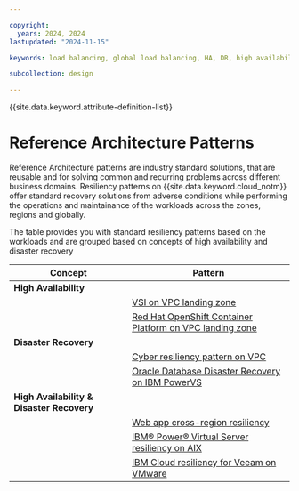 ```yaml
---

copyright:
  years: 2024, 2024
lastupdated: "2024-11-15"

keywords: load balancing, global load balancing, HA, DR, high availability, disaster recovery, HA for the platform, high availability for platform, disaster recovery plan, disaster event, zero downtime, workloads, failover, failover design, network resiliency, recovery time objective, recovery point objective

subcollection: design

---
```


{{site.data.keyword.attribute-definition-list}}

# Reference Architecture Patterns

Reference Architecture patterns are industry standard solutions, that are reusable and for solving common and recurring problems across different business domains. Resiliency patterns on {{site.data.keyword.cloud_notm}} offer standard recovery solutions from adverse conditions while performing the operations and maintainance of the workloads across the zones, regions and globally. 

The table provides you with standard resiliency patterns based on the workloads and are grouped based on concepts of high availability and disaster recovery


| Concept | Pattern |
| ------- | ------- |
| **High Availability** |  |
| | [VSI on VPC landing zone](https://cloud.ibm.com/docs/deployable-reference-architectures?topic=deployable-reference-architectures-vsi-ra) |
| | [Red Hat OpenShift Container Platform on VPC landing zone](https://cloud.ibm.com/docs/deployable-reference-architectures?topic=deployable-reference-architectures-ocp-ra) |
| **Disaster Recovery** |  |
| | [Cyber resiliency pattern on VPC](https://cloud.ibm.com/docs/pattern-cyber-resiliency-vpc?topic=pattern-cyber-resiliency-vpc-cyber-resiliency) |
| | [Oracle Database Disaster Recovery on IBM PowerVS](https://cloud.ibm.com/docs/pattern-oracle-disaster-recovery-on-powervs?topic=pattern-oracle-disaster-recovery-on-powervs-oracle-database-disaster-recovery-on-ibm-powervs-cross-region)|
| **High Availability & Disaster Recovery** |  |
| | [Web app cross-region resiliency](https://cloud.ibm.com/docs/pattern-vpc-vsi-cross-region-resiliency?topic=pattern-vpc-vsi-cross-region-resiliency-web-app-cross-region) |
| | [IBM® Power® Virtual Server resiliency on AIX](https://cloud.ibm.com/docs/pattern-pvs-aix-resiliency?topic=pattern-pvs-aix-resiliency-power-virtual-server-on-AIX) |
| | [IBM Cloud resiliency for Veeam on VMware](https://cloud.ibm.com/docs/vmware-cross-region-dr?topic=vmware-cross-region-dr-deploy-veeam-arch) |


